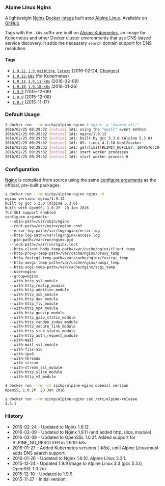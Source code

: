 ### Alpine Linux Nginx

A lightweight [Nginx][nginx] [Docker image][dockerhub_project] built atop [Alpine Linux][gliderlabs_alpine]. Available on [GitHub][github_project].

Tags with the `-k8s` suffix are built on [Alpine-Kubernetes][alpine_kubernetes], an image for Kubernetes and other Docker cluster environments that use DNS-based service discovery. It adds the necessary `search` domain support for DNS resolution.


#### Tags

* [`1.9.12`][dockerfile_1_9_12], [`1.9`][dockerfile_1_9_12], [`mainline`][dockerfile_1_9_12], [`latest`][dockerfile_1_9_12] (2016-02-24, [Changes][nginx_changes])
* [`1.9.12-k8s`][dockerfile_1_9_12_k8s] (for Kubernetes)
* [`1.9.11`][dockerfile_1_9_11], [`1.9.11-k8s`][dockerfile_1_9_11_k8s] (2016-02-09)
* [`1.9.10`][dockerfile_1_9_10], [`1.9.10-k8s`][dockerfile_1_9_10_k8s] (2016-01-26)
* [`1.9.9`][dockerfile_1_9_9] (2015-12-09)
* [`1.9.8`][dockerfile_1_9_8] (2015-12-08)
* [`1.9.7`][dockerfile_1_9_7] (2015-11-17)


### Default Usage

```bash
$ docker run --rm sickp/alpine-nginx # nginx -g "daemon off;"
2016/02/25 00:29:32 [notice] 1#1: using the "epoll" event method
2016/02/25 00:29:32 [notice] 1#1: nginx/1.9.12
2016/02/25 00:29:32 [notice] 1#1: built by gcc 5.3.0 (Alpine 5.3.0)
2016/02/25 00:29:32 [notice] 1#1: OS: Linux 4.1.18-boot2docker
2016/02/25 00:29:32 [notice] 1#1: getrlimit(RLIMIT_NOFILE): 1048576:1048576
2016/02/25 00:29:32 [notice] 1#1: start worker processes
2016/02/25 00:29:32 [notice] 1#1: start worker process 6
```


### Configuration

[Nginx][nginx] is compiled from source using the same [configure arguments][nginx_configure] as the official, pre-built packages.

```bash
$ docker run --rm sickp/alpine-nginx nginx -V
nginx version: nginx/1.9.12
built by gcc 5.3.0 (Alpine 5.3.0)
built with OpenSSL 1.0.2f  28 Jan 2016
TLS SNI support enabled
configure arguments:
  --sbin-path=/usr/sbin/nginx
  --conf-path=/etc/nginx/nginx.conf
  --error-log-path=/var/log/nginx/error.log
  --http-log-path=/var/log/nginx/access.log
  --pid-path=/var/run/nginx.pid
  --lock-path=/var/run/nginx.lock
  --http-client-body-temp-path=/var/cache/nginx/client_temp
  --http-proxy-temp-path=/var/cache/nginx/proxy_temp
  --http-fastcgi-temp-path=/var/cache/nginx/fastcgi_temp
  --http-uwsgi-temp-path=/var/cache/nginx/uwsgi_temp
  --http-scgi-temp-path=/var/cache/nginx/scgi_temp
  --user=nginx
  --group=nginx
  --with-http_ssl_module
  --with-http_realip_module
  --with-http_addition_module
  --with-http_sub_module
  --with-http_dav_module
  --with-http_flv_module
  --with-http_mp4_module
  --with-http_gunzip_module
  --with-http_gzip_static_module
  --with-http_random_index_module
  --with-http_secure_link_module
  --with-http_stub_status_module
  --with-http_auth_request_module
  --with-mail
  --with-mail_ssl_module
  --with-file-aio
  --with-ipv6
  --with-threads
  --with-stream
  --with-stream_ssl_module
  --with-http_slice_module
  --with-http_v2_module

$ docker run --rm -it sickp/alpine-nginx openssl version
OpenSSL 1.0.2f  28 Jan 2016

$ docker run --rm sickp/alpine-nginx cat /etc/alpine-release
3.3.1
```

### History

- 2016-02-24 - Updated to Nginx 1.9.12.
- 2016-02-09 - Updated to Nginx 1.9.11 (and added http_slice_module).
- 2016-02-09 - Updated to OpenSSL 1.0.2f. Added support for ALPINE_NO_RESOLVER in 1.9.10-k8s.
- 2016-01-27 - Added Kubernetes versions (-k8s), until Alpine Linux/musl adds DNS search support.
- 2016-01-26 - Updated to Nginx 1.9.10, Alpine Linux 3.3.1.
- 2015-12-24 - Updated 1.9.9 image to Alpine Linux 3.3 (gcc 5.3.0, OpenSSL 1.0.2e).
- 2015-12-10 - Updated to 1.9.9.
- 2015-11-27 - Initial version.

[alpine_kubernetes]:     https://hub.docker.com/r/janeczku/alpine-kubernetes/
[dockerhub_project]:     https://hub.docker.com/r/sickp/alpine-nginx/
[dockerfile_1_9_7]:      https://github.com/sickp/docker-alpine-nginx/tree/master/versions/1.9.7/Dockerfile
[dockerfile_1_9_8]:      https://github.com/sickp/docker-alpine-nginx/tree/master/versions/1.9.8/Dockerfile
[dockerfile_1_9_9]:      https://github.com/sickp/docker-alpine-nginx/tree/master/versions/1.9.9/Dockerfile
[dockerfile_1_9_10]:     https://github.com/sickp/docker-alpine-nginx/tree/master/versions/1.9.10/Dockerfile
[dockerfile_1_9_10_k8s]: https://github.com/sickp/docker-alpine-nginx/tree/master/versions/1.9.10-k8s/Dockerfile
[dockerfile_1_9_11]:     https://github.com/sickp/docker-alpine-nginx/tree/master/versions/1.9.11/Dockerfile
[dockerfile_1_9_11_k8s]: https://github.com/sickp/docker-alpine-nginx/tree/master/versions/1.9.11-k8s/Dockerfile
[dockerfile_1_9_12]:     https://github.com/sickp/docker-alpine-nginx/tree/master/versions/1.9.12/Dockerfile
[dockerfile_1_9_12_k8s]: https://github.com/sickp/docker-alpine-nginx/tree/master/versions/1.9.12-k8s/Dockerfile
[github_project]:        https://github.com/sickp/docker-alpine-nginx/
[gliderlabs_alpine]:     https://hub.docker.com/r/gliderlabs/alpine/
[nginx]:                 http://nginx.org/
[nginx_changes]:         http://nginx.org/en/CHANGES
[nginx_configure]:       http://nginx.org/en/linux_packages.html#mainline
